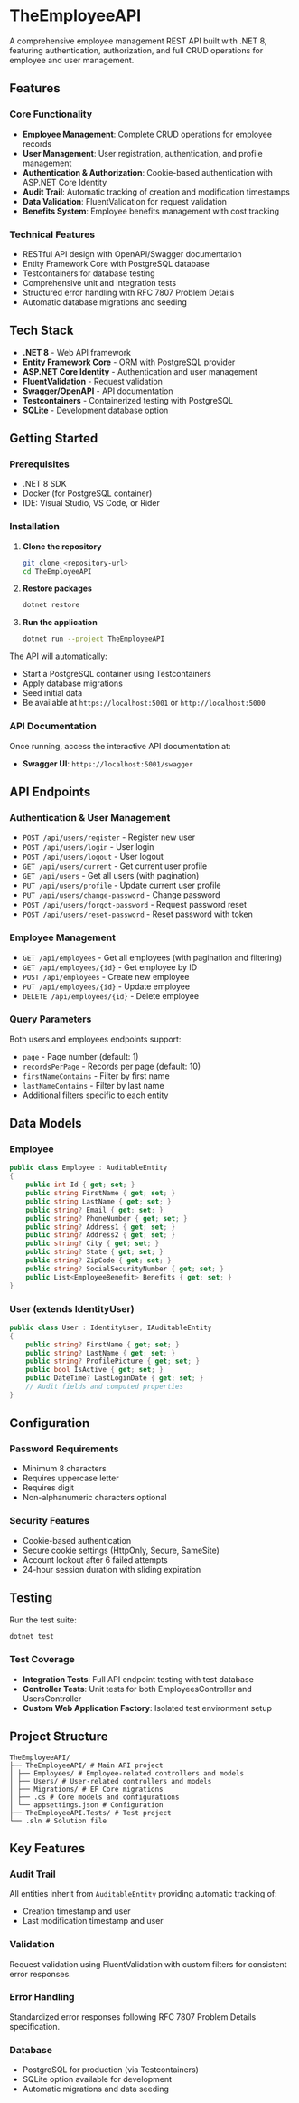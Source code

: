 # TheEmployeeAPI

A comprehensive employee management REST API built with .NET 8, featuring authentication, authorization, and full CRUD operations for employee and user management.

## Features

### Core Functionality
- **Employee Management**: Complete CRUD operations for employee records
- **User Management**: User registration, authentication, and profile management
- **Authentication & Authorization**: Cookie-based authentication with ASP.NET Core Identity
- **Audit Trail**: Automatic tracking of creation and modification timestamps
- **Data Validation**: FluentValidation for request validation
- **Benefits System**: Employee benefits management with cost tracking

### Technical Features
- RESTful API design with OpenAPI/Swagger documentation
- Entity Framework Core with PostgreSQL database
- Testcontainers for database testing
- Comprehensive unit and integration tests
- Structured error handling with RFC 7807 Problem Details
- Automatic database migrations and seeding

## Tech Stack

- **.NET 8** - Web API framework
- **Entity Framework Core** - ORM with PostgreSQL provider
- **ASP.NET Core Identity** - Authentication and user management
- **FluentValidation** - Request validation
- **Swagger/OpenAPI** - API documentation
- **Testcontainers** - Containerized testing with PostgreSQL
- **SQLite** - Development database option

## Getting Started

### Prerequisites
- .NET 8 SDK
- Docker (for PostgreSQL container)
- IDE: Visual Studio, VS Code, or Rider

### Installation

1. **Clone the repository**
   ```bash
   git clone <repository-url>
   cd TheEmployeeAPI
   ```

2. **Restore packages**
   ```bash
   dotnet restore
   ```

3. **Run the application**
   ```bash
   dotnet run --project TheEmployeeAPI
   ```

The API will automatically:
- Start a PostgreSQL container using Testcontainers
- Apply database migrations
- Seed initial data
- Be available at `https://localhost:5001` or `http://localhost:5000`

### API Documentation

Once running, access the interactive API documentation at:
- **Swagger UI**: `https://localhost:5001/swagger`

## API Endpoints

### Authentication & User Management
- `POST /api/users/register` - Register new user
- `POST /api/users/login` - User login
- `POST /api/users/logout` - User logout
- `GET /api/users/current` - Get current user profile
- `GET /api/users` - Get all users (with pagination)
- `PUT /api/users/profile` - Update current user profile
- `PUT /api/users/change-password` - Change password
- `POST /api/users/forgot-password` - Request password reset
- `POST /api/users/reset-password` - Reset password with token

### Employee Management
- `GET /api/employees` - Get all employees (with pagination and filtering)
- `GET /api/employees/{id}` - Get employee by ID
- `POST /api/employees` - Create new employee
- `PUT /api/employees/{id}` - Update employee
- `DELETE /api/employees/{id}` - Delete employee

### Query Parameters
Both users and employees endpoints support:
- `page` - Page number (default: 1)
- `recordsPerPage` - Records per page (default: 10)
- `firstNameContains` - Filter by first name
- `lastNameContains` - Filter by last name
- Additional filters specific to each entity

## Data Models

### Employee
```csharp
public class Employee : AuditableEntity
{
    public int Id { get; set; }
    public string FirstName { get; set; }
    public string LastName { get; set; }
    public string? Email { get; set; }
    public string? PhoneNumber { get; set; }
    public string? Address1 { get; set; }
    public string? Address2 { get; set; }
    public string? City { get; set; }
    public string? State { get; set; }
    public string? ZipCode { get; set; }
    public string? SocialSecurityNumber { get; set; }
    public List<EmployeeBenefit> Benefits { get; set; }
}
```

### User (extends IdentityUser)
```csharp
public class User : IdentityUser, IAuditableEntity
{
    public string? FirstName { get; set; }
    public string? LastName { get; set; }
    public string? ProfilePicture { get; set; }
    public bool IsActive { get; set; }
    public DateTime? LastLoginDate { get; set; }
    // Audit fields and computed properties
}
```

## Configuration

### Password Requirements
- Minimum 8 characters
- Requires uppercase letter
- Requires digit
- Non-alphanumeric characters optional

### Security Features
- Cookie-based authentication
- Secure cookie settings (HttpOnly, Secure, SameSite)
- Account lockout after 6 failed attempts
- 24-hour session duration with sliding expiration

## Testing

Run the test suite:
```bash
dotnet test
```

### Test Coverage
- **Integration Tests**: Full API endpoint testing with test database
- **Controller Tests**: Unit tests for both EmployeesController and UsersController
- **Custom Web Application Factory**: Isolated test environment setup

## Project Structure

```
TheEmployeeAPI/
├── TheEmployeeAPI/ # Main API project
│ ├── Employees/ # Employee-related controllers and models
│ ├── Users/ # User-related controllers and models
│ ├── Migrations/ # EF Core migrations
│ ├── .cs # Core models and configurations
│ └── appsettings.json # Configuration
├── TheEmployeeAPI.Tests/ # Test project
└── .sln # Solution file
```
## Key Features

### Audit Trail
All entities inherit from `AuditableEntity` providing automatic tracking of:
- Creation timestamp and user
- Last modification timestamp and user

### Validation
Request validation using FluentValidation with custom filters for consistent error responses.

### Error Handling
Standardized error responses following RFC 7807 Problem Details specification.

### Database
- PostgreSQL for production (via Testcontainers)
- SQLite option available for development
- Automatic migrations and data seeding